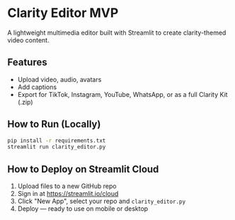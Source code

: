 
# Clarity Editor MVP

A lightweight multimedia editor built with Streamlit to create clarity-themed video content. 

## Features
- Upload video, audio, avatars
- Add captions
- Export for TikTok, Instagram, YouTube, WhatsApp, or as a full Clarity Kit (.zip)

## How to Run (Locally)
```bash
pip install -r requirements.txt
streamlit run clarity_editor.py
```

## How to Deploy on Streamlit Cloud
1. Upload files to a new GitHub repo
2. Sign in at https://streamlit.io/cloud
3. Click "New App", select your repo and `clarity_editor.py`
4. Deploy — ready to use on mobile or desktop
